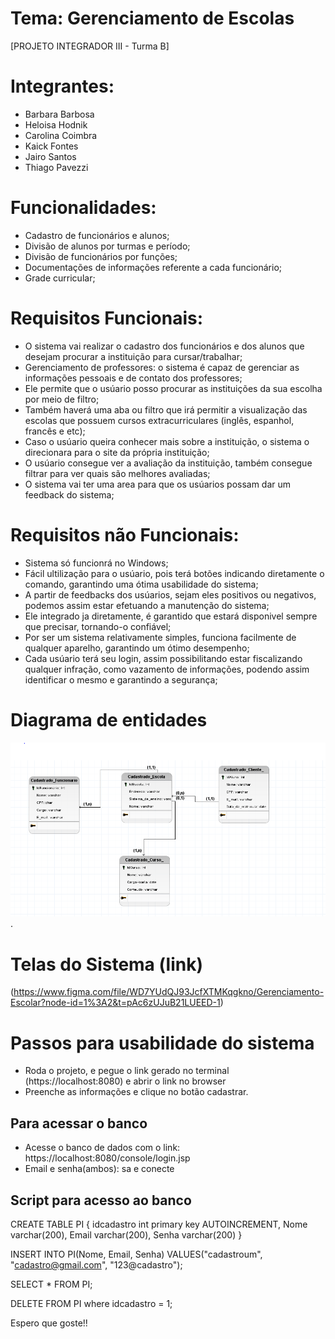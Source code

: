 # Tema: Gerenciamento de Escolas

[PROJETO INTEGRADOR III - Turma B]

# Integrantes: 
- Barbara Barbosa
- Heloisa Hodnik
- Carolina Coimbra
- Kaick Fontes
- Jairo Santos
- Thiago Pavezzi

# Funcionalidades:
- Cadastro de funcionários e alunos;
- Divisão de alunos por turmas e período;
- Divisão de funcionários por funções;
- Documentações de informações referente a cada funcionário;
- Grade curricular;

# Requisitos Funcionais:

- O sistema vai realizar o cadastro dos funcionários e dos alunos que desejam procurar a instituição para cursar/trabalhar;
- Gerenciamento de professores: o sistema é capaz de gerenciar as informações pessoais e de contato dos professores;
- Ele permite que o usúario posso procurar as instituições da sua escolha por meio de filtro;
- Também haverá uma aba ou filtro que irá permitir a visualização das escolas que possuem cursos extracurriculares (inglês, espanhol, francês e etc);
- Caso o usúario queira conhecer mais sobre a instituição, o sistema o direcionara para o site da própria instituição;
- O usúario consegue ver a avaliação da instituição, também consegue filtrar para ver quais são melhores avaliadas;
- O sistema vai ter uma area para que os usúarios possam dar um feedback  do sistema;

# Requisitos não Funcionais:

- Sistema só funcionrá no Windows;
- Fácil ultilização para o usúario, pois terá botões indicando diretamente o comando, garantindo uma ótima usabilidade do sistema;
- A partir de feedbacks dos usúarios, sejam eles positivos ou negativos, podemos assim estar efetuando a manutenção do sistema;
- Ele integrado ja diretamente, é garantido que estará disponivel sempre que precisar, tornando-o confiável;
- Por ser um sistema relativamente simples, funciona facilmente de qualquer aparelho, garantindo um ótimo desempenho;
- Cada usúario terá seu login, assim possibilitando estar fiscalizando qualquer infração, como vazamento de informações, podendo assim identificar o mesmo e garantindo a segurança;

# Diagrama de entidades
![imagem diagrama de entidades](/docs/diagrama-de-entidades.PNG).

# Telas do Sistema (link)
(https://www.figma.com/file/WD7YUdQJ93JcfXTMKqgkno/Gerenciamento-Escolar?node-id=1%3A2&t=pAc6zUJuB21LUEED-1)

# Passos para usabilidade do sistema

- Roda o projeto, e pegue o link gerado no terminal (https://localhost:8080) e abrir o link no browser
- Preenche as informações e clique no botão cadastrar.

## Para acessar o banco

- Acesse o banco de dados com o link: https://localhost:8080/console/login.jsp
- Email e senha(ambos): sa e conecte

## Script para acesso ao banco

CREATE TABLE PI {
	idcadastro  int primary key AUTOINCREMENT, 
	Nome  varchar(200),
	Email varchar(200),
	Senha varchar(200)
}

INSERT INTO PI(Nome, Email, Senha) 
VALUES("cadastroum", "cadastro@gmail.com", "123@cadastro");

SELECT * FROM PI;

DELETE FROM PI where idcadastro = 1;

Espero que goste!!




